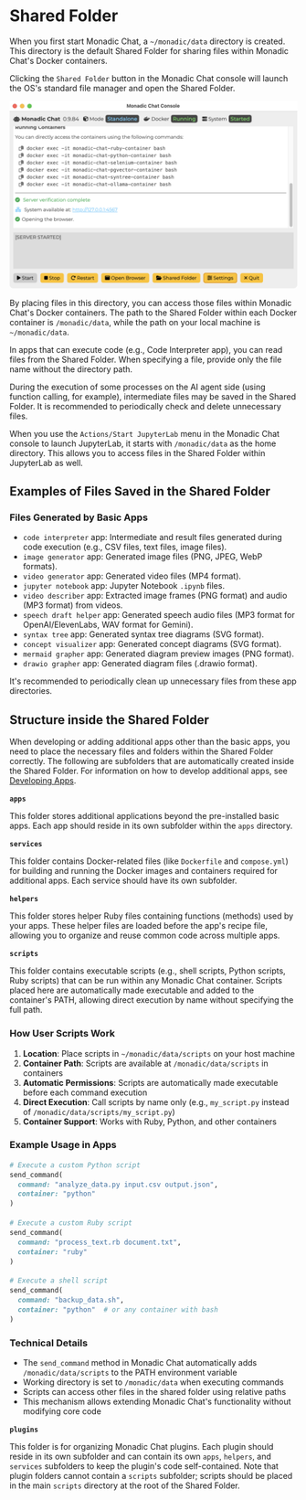 # Shared Folder

When you first start Monadic Chat, a `~/monadic/data` directory is created. This directory is the default Shared Folder for sharing files within Monadic Chat's Docker containers.

Clicking the `Shared Folder` button in the Monadic Chat console will launch the OS's standard file manager and open the Shared Folder.

![Monadic Chat Console](../assets/images/monadic-chat-console.png ':size=700')

By placing files in this directory, you can access those files within Monadic Chat's Docker containers. The path to the Shared Folder within each Docker container is `/monadic/data`, while the path on your local machine is `~/monadic/data`.

In apps that can execute code (e.g., Code Interpreter app), you can read files from the Shared Folder. When specifying a file, provide only the file name without the directory path.

During the execution of some processes on the AI agent side (using function calling, for example), intermediate files may be saved in the Shared Folder. It is recommended to periodically check and delete unnecessary files.

When you use the `Actions/Start JupyterLab` menu in the Monadic Chat console to launch JupyterLab, it starts with `/monadic/data` as the home directory. This allows you to access files in the Shared Folder within JupyterLab as well.

## Examples of Files Saved in the Shared Folder

### Files Generated by Basic Apps

- `code interpreter` app: Intermediate and result files generated during code execution (e.g., CSV files, text files, image files).
- `image generator` app: Generated image files (PNG, JPEG, WebP formats).
- `video generator` app: Generated video files (MP4 format).
- `jupyter notebook` app: Jupyter Notebook `.ipynb` files.
- `video describer` app: Extracted image frames (PNG format) and audio (MP3 format) from videos.
- `speech draft helper` app: Generated speech audio files (MP3 format for OpenAI/ElevenLabs, WAV format for Gemini).
- `syntax tree` app: Generated syntax tree diagrams (SVG format).
- `concept visualizer` app: Generated concept diagrams (SVG format).
- `mermaid grapher` app: Generated diagram preview images (PNG format).
- `drawio grapher` app: Generated diagram files (.drawio format).

It's recommended to periodically clean up unnecessary files from these app directories.

## Structure inside the Shared Folder

When developing or adding additional apps other than the basic apps, you need to place the necessary files and folders within the Shared Folder correctly. The following are subfolders that are automatically created inside the Shared Folder. For information on how to develop additional apps, see [Developing Apps](./developing-apps.md).

**`apps`**

This folder stores additional applications beyond the pre-installed basic apps.  Each app should reside in its own subfolder within the `apps` directory.

**`services`**

This folder contains Docker-related files (like `Dockerfile` and `compose.yml`) for building and running the Docker images and containers required for additional apps. Each service should have its own subfolder.

**`helpers`**

This folder stores helper Ruby files containing functions (methods) used by your apps. These helper files are loaded before the app's recipe file, allowing you to organize and reuse common code across multiple apps.

**`scripts`**

This folder contains executable scripts (e.g., shell scripts, Python scripts, Ruby scripts) that can be run within any Monadic Chat container. Scripts placed here are automatically made executable and added to the container's PATH, allowing direct execution by name without specifying the full path.

### How User Scripts Work

1. **Location**: Place scripts in `~/monadic/data/scripts` on your host machine
2. **Container Path**: Scripts are available at `/monadic/data/scripts` in containers
3. **Automatic Permissions**: Scripts are automatically made executable before each command execution
4. **Direct Execution**: Call scripts by name only (e.g., `my_script.py` instead of `/monadic/data/scripts/my_script.py`)
5. **Container Support**: Works with Ruby, Python, and other containers

### Example Usage in Apps

```ruby
# Execute a custom Python script
send_command(
  command: "analyze_data.py input.csv output.json",
  container: "python"
)

# Execute a custom Ruby script
send_command(
  command: "process_text.rb document.txt",
  container: "ruby"
)

# Execute a shell script
send_command(
  command: "backup_data.sh",
  container: "python"  # or any container with bash
)
```

### Technical Details

- The `send_command` method in Monadic Chat automatically adds `/monadic/data/scripts` to the PATH environment variable
- Working directory is set to `/monadic/data` when executing commands
- Scripts can access other files in the shared folder using relative paths
- This mechanism allows extending Monadic Chat's functionality without modifying core code

**`plugins`**

This folder is for organizing Monadic Chat plugins. Each plugin should reside in its own subfolder and can contain its own `apps`, `helpers`, and `services` subfolders to keep the plugin's code self-contained.  Note that plugin folders cannot contain a `scripts` subfolder; scripts should be placed in the main `scripts` directory at the root of the Shared Folder.
